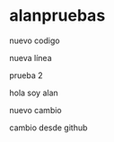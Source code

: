 # alanpruebas

nuevo codigo

nueva línea

prueba 2

hola soy alan

nuevo cambio

cambio desde github
